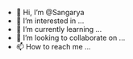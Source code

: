 - 👋 Hi, I’m @Sangarya
- 👀 I’m interested in ...
- 🌱 I’m currently learning ...
- 💞️ I’m looking to collaborate on ...
- 📫 How to reach me ...

<!---
Sangarya/Sangarya is a ✨ special ✨ repository because its `README.md` (this file) appears on your GitHub profile.
You can click the Preview link to take a look at your changes.
--->
